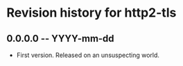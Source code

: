 # Revision history for http2-tls

## 0.0.0.0 -- YYYY-mm-dd

* First version. Released on an unsuspecting world.

